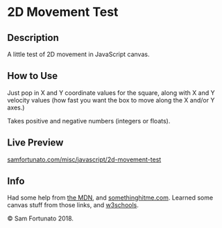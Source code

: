 # 2D Movement Test

## Description

A little test of 2D movement in JavaScript canvas.

## How to Use

Just pop in X and Y coordinate values for the square, along with X and Y velocity values (how fast you want the box to move along the X and/or Y axes.)

Takes positive and negative numbers (integers or floats).

## Live Preview

[samfortunato.com/misc/javascript/2d-movement-test](http://samfortunato.com/misc/javascript/2d-movement-test/)

## Info

Had some help from [the MDN](https://developer.mozilla.org/en-US/docs/Games/Tutorials/2D_Breakout_game_pure_JavaScript), and [somethinghitme.com](http://www.somethinghitme.com/2013/01/09/creating-a-canvas-platformer-tutorial-part-one/). Learned some canvas stuff from those links, and [w3schools](https://www.w3schools.com/graphics/canvas_intro.asp).

&copy; Sam Fortunato 2018.